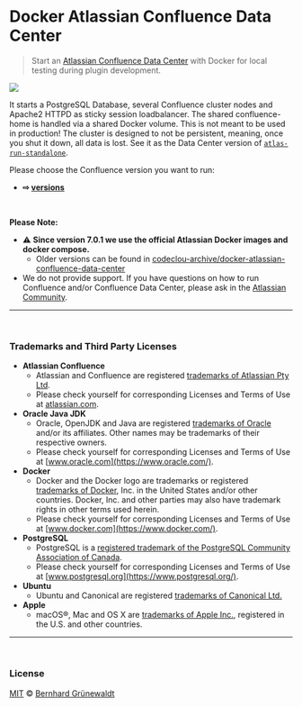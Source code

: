 # Docker Atlassian Confluence Data Center

> Start an [Atlassian Confluence Data Center](https://de.atlassian.com/enterprise/data-center) with Docker for local testing during plugin development.

[![](https://codeclou.github.io/docker-atlassian-confluence-data-center/img/github-product-logo-docker-atlassian-confluence.png)](https://github.com/codeclou/docker-atlassian-confluence-data-center)

It starts a PostgreSQL Database, several Confluence cluster nodes and Apache2 HTTPD as sticky session loadbalancer. The shared confluence-home is handled via a shared Docker volume. This is not meant to be used in production! The cluster is designed to not be persistent, meaning, once you shut it down, all data is lost. See it as the Data Center version of [`atlas-run-standalone`](https://developer.atlassian.com/docs/developer-tools/working-with-the-sdk/command-reference/atlas-run-standalone).

Please choose the Confluence version you want to run:

 * **⇨ [versions](https://github.com/codeclou/docker-atlassian-confluence-data-center/tree/master/versions/)**
 
&nbsp;

**Please Note:**

- :warning: **Since version 7.0.1 we use the official Atlassian Docker images and docker compose.**
  - Older versions can be found in [codeclou-archive/docker-atlassian-confluence-data-center](https://github.com/codeclou-archive/docker-atlassian-confluence-data-center)
- We do not provide support. If you have questions on how to run Confluence and/or Confluence Data Center, please ask in the
  [Atlassian Community](https://community.atlassian.com/).

---

&nbsp;

### Trademarks and Third Party Licenses

- **Atlassian Confluence**
  - Atlassian and Confluence are registered [trademarks of Atlassian Pty Ltd](https://de.atlassian.com/legal/trademark).
  - Please check yourself for corresponding Licenses and Terms of Use at [atlassian.com](https://atlassian.com).
- **Oracle Java JDK**
  - Oracle, OpenJDK and Java are registered [trademarks of Oracle](https://www.oracle.com/legal/trademarks.html) and/or its affiliates. Other names may be trademarks of their respective owners.
  - Please check yourself for corresponding Licenses and Terms of Use at [www.oracle.com](https://www.oracle.com/).
- **Docker**
  - Docker and the Docker logo are trademarks or registered [trademarks of Docker](https://www.docker.com/trademark-guidelines), Inc. in the United States and/or other countries. Docker, Inc. and other parties may also have trademark rights in other terms used herein.
  - Please check yourself for corresponding Licenses and Terms of Use at [www.docker.com](https://www.docker.com/).
- **PostgreSQL**
  - PostgreSQL is a [registered trademark of the PostgreSQL Community Association of Canada](https://wiki.postgresql.org/wiki/Trademark_Policy).
  - Please check yourself for corresponding Licenses and Terms of Use at [www.postgresql.org](https://www.postgresql.org/).
- **Ubuntu**
  - Ubuntu and Canonical are registered [trademarks of Canonical Ltd.](https://www.ubuntu.com/legal/short-terms)
- **Apple**
  - macOS®, Mac and OS X are [trademarks of Apple Inc.](http://www.apple.com/legal/intellectual-property/trademark/appletmlist.html), registered in the U.S. and other countries.

---

&nbsp;

### License

[MIT](https://github.com/codeclou/docker-atlassian-confluence-data-center/blob/master/LICENSE) © [Bernhard Grünewaldt](https://github.com/clouless)
